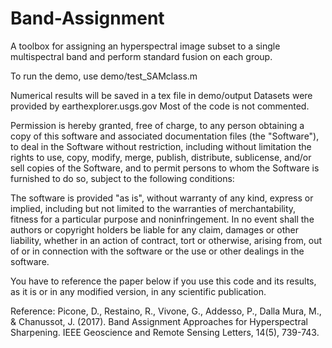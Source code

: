 # Band-Assignment
A toolbox for assigning an hyperspectral image subset to a single multispectral band and perform standard fusion on each group.

To run the demo, use demo/test_SAMclass.m

Numerical results will be saved in a tex file in demo/output
Datasets were provided by earthexplorer.usgs.gov
Most of the code is not commented.

Permission is hereby granted, free of charge, to any person obtaining a copy of this software and associated documentation files (the "Software"), to deal in the Software without restriction, including without limitation the rights to use, copy, modify, merge, publish, distribute, sublicense, and/or sell copies of the Software, and to permit persons to whom the Software is furnished to do so, subject to the following conditions:

The software is provided "as is", without warranty of any kind, express or implied, including but not limited to the warranties of merchantability, fitness for a particular purpose and noninfringement. In no event shall the authors or copyright holders be liable for any claim, damages or other liability, whether in an action of contract, tort or otherwise, arising from, out of or in connection with the software or the use or other dealings in the software.

You have to reference the paper below if you use this code and its results, as it is or in any modified version, in any scientific publication.

Reference:
Picone, D., Restaino, R., Vivone, G., Addesso, P., Dalla Mura, M., & Chanussot, J. (2017). Band Assignment Approaches for Hyperspectral Sharpening. IEEE Geoscience and Remote Sensing Letters, 14(5), 739-743.
